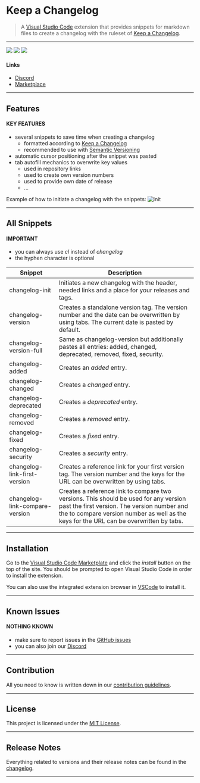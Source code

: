 # **Keep a Changelog**

> A [Visual Studio Code] extension that provides snippets for markdown files to create a changelog with the ruleset of [Keep a Changelog].

---

[![](https://vsmarketplacebadge.apphb.com/version-short/rlnt.keep-a-changelog.svg)](https://marketplace.visualstudio.com/items?itemName=RLNT.keep-a-changelog)
[![](https://vsmarketplacebadge.apphb.com/installs-short/rlnt.keep-a-changelog.svg)](https://marketplace.visualstudio.com/items?itemName=RLNT.keep-a-changelog)
[![](https://vsmarketplacebadge.apphb.com/rating/rlnt.keep-a-changelog.svg)](https://marketplace.visualstudio.com/items?itemName=RLNT.keep-a-changelog)

#### Links
- [Discord]
- [Marketplace]

---

## **Features**

#### KEY FEATURES
- several snippets to save time when creating a changelog
  - formatted according to [Keep a Changelog]
  - recommended to use with [Semantic Versioning]
- automatic cursor positioning after the snippet was pasted
- tab autofill mechanics to overwrite key values
  - used in repository links
  - used to create own version numbers
  - used to provide own date of release
  - ...

Example of how to initiate a changelog with the snippets:
![init]

---

## **All Snippets**

#### IMPORTANT
- you can always use *cl* instead of *changelog*
- the hyphen character is optional

| Snippet                        | Description                                                                                                                                                                                                                    |
|--------------------------------|--------------------------------------------------------------------------------------------------------------------------------------------------------------------------------------------------------------------------------|
| changelog-init                 | Initiates a new changelog with the header, needed links and a place for your releases and tags.                                                                                                                                |
| changelog-version              | Creates a standalone version tag. The version number and the date can be overwritten by using tabs. The current date is pasted by default.                                                                                     |
| changelog-version-full         | Same as changelog-version but additionally pastes all entries: added, changed, deprecated, removed, fixed, security.                                                                                                           |
| changelog-added                | Creates an *added* entry.                                                                                                                                                                                                      |
| changelog-changed              | Creates a *changed* entry.                                                                                                                                                                                                     |
| changelog-deprecated           | Creates a *deprecated* entry.                                                                                                                                                                                                  |
| changelog-removed              | Creates a *removed* entry.                                                                                                                                                                                                     |
| changelog-fixed                | Creates a *fixed* entry.                                                                                                                                                                                                       |
| changelog-security             | Creates a *security* entry.                                                                                                                                                                                                    |
| changelog-link-first-version   | Creates a reference link for your first version tag. The version number and the keys for the URL can be overwritten by using tabs.                                                                                             |
| changelog-link-compare-version | Creates a reference link to compare two versions. This should be used for any version past the first version. The version number and the to compare version number as well as the keys for the URL can be overwritten by tabs. |

---

## **Installation**

Go to the [Visual Studio Code Marketplate][Marketplace] and click the *install* button on the top of the site. You should be prompted to open Visual Studio Code in order to install the extension.<br>

You can also use the integrated extension browser in [VSCode][Visual Studio Code] to install it.

---

## **Known Issues**

#### NOTHING KNOWN
- make sure to report issues in the [GitHub issues][Issues]
- you can also join our [Discord]

---

## **Contribution**

All you need to know is written down in our [contribution guidelines][Contribution].

---

## **License**

This project is licensed under the [MIT License][License].

---


## **Release Notes**

Everything related to versions and their release notes can be found in the [changelog][Changelog].

---

<!-- Links -->
[Visual Studio Code]: https://code.visualstudio.com/
[Keep a Changelog]: https://keepachangelog.com/
[Semantic Versioning]: https://semver.org/
[Marketplace]: https://marketplace.visualstudio.com/vscode
[Issues]: https://github.com/RLNT/vscode-keepachangelog/issues
[Discord]: https://discordapp.com/invite/Q3qxws6
[Contribution]: CONTRIBUTING.md
[License]: LICENSE.md
[Changelog]: CHANGELOG.md

<!-- Images -->
[init]: https://raw.githubusercontent.com/RLNT/vscode-keepachangelog/master/images/init.gif
